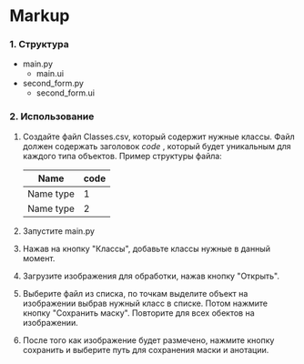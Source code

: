 # Markup

### 1. Структура

* main.py
    * main.ui
* second_form.py
    * second_form.ui

### 2.  Использование

1. Создайте файл Classes.csv, который содержит нужные классы.
    Файл должен содержать заголовок _code_ , который будет уникальным для каждого типа объектов. 
    Пример структуры файла:

    | Name          | code          |
    | ------------- | ------------- |
    | Name type     |   1           |
    | Name type     |   2           |

2. Запустите main.py

3. Нажав на кнопку "Классы", добавьте классы нужные в данный момент.

4. Загрузите изображения для обработки, нажав кнопку "Открыть".

5. Выберите файл из списка, по точкам выделите объект на изображении выбрав нужный класс в списке. Потом нажмите кнопку "Сохранить маску".
Повторите для всех обектов на изображении.
6. После того как изображение будет размечено, нажмите кнопку сохранить и выберите путь для сохранения маски и анотации. 
